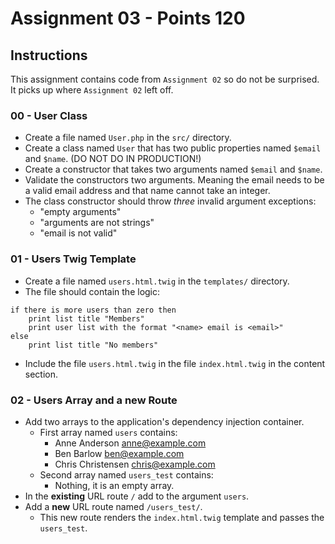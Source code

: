 # Assignment 03 - Points **120**

## Instructions

This assignment contains code from `Assignment 02` so do not be surprised. It picks up where `Assignment 02` left off.

### 00 - User Class

- Create a file named `User.php` in the `src/` directory.
- Create a class named `User` that has two public properties named `$email` and `$name`. (DO NOT DO IN PRODUCTION!)
- Create a constructor that takes two arguments named `$email` and `$name`.
- Validate the constructors two arguments.  Meaning the email needs to be a valid email address and that name cannot take an integer.
- The class constructor should throw *three* invalid argument exceptions:
    - "empty arguments"
    - "arguments are not strings"
    - "email is not valid"

### 01 - Users Twig Template

- Create a file named `users.html.twig` in the `templates/` directory.
- The file should contain the logic:
```
if there is more users than zero then
    print list title "Members"
    print user list with the format "<name> email is <email>"
else
    print list title "No members"
```

- Include the file `users.html.twig` in the file `index.html.twig` in the content section.

### 02 - Users Array and a new Route

- Add two arrays to the application's dependency injection container.
    - First array named `users` contains:
        - Anne Anderson anne@example.com
        - Ben Barlow ben@example.com
        - Chris Christensen chris@example.com
    - Second array named `users_test` contains:
        - Nothing, it is an empty array.
- In the **existing** URL route `/` add to the argument `users`. 
- Add a **new** URL route named `/users_test/`.
    - This new route renders the `index.html.twig` template and passes the `users_test`.
